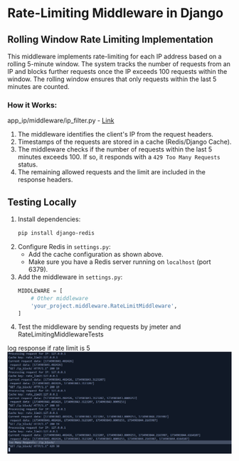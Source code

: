 

# Rate-Limiting Middleware in Django

## Rolling Window Rate Limiting Implementation

This middleware implements rate-limiting for each IP address based on a rolling 5-minute window. The system tracks the number of requests from an IP and blocks further requests once the IP exceeds 100 requests within the window. The rolling window ensures that only requests within the last 5 minutes are counted.

### How it Works:
app_ip/middleware/ip_filter.py - [Link](app_ip/middleware/ip_filter.py)
1. The middleware identifies the client's IP from the request headers.
2. Timestamps of the requests are stored in a cache (Redis/Django Cache).
3. The middleware checks if the number of requests within the last 5 minutes exceeds 100. If so, it responds with a `429 Too Many Requests` status.
4. The remaining allowed requests and the limit are included in the response headers.

## Testing Locally

1. Install dependencies:
    ```bash
    pip install django-redis
    ```
2. Configure Redis in `settings.py`:
    - Add the cache configuration as shown above.
    - Make sure you have a Redis server running on `localhost` (port 6379).
3. Add the middleware in `settings.py`:
    ```python
    MIDDLEWARE = [
        # Other middleware
        'your_project.middleware.RateLimitMiddleware',
    ]
    ```
4. Test the middleware by sending requests by jmeter and RateLimitingMiddlewareTests

log response if rate limit is 5
![Image Alt Text](test.png)
